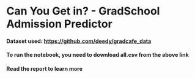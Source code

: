 # Can You Get in? - GradSchool Admission Predictor

#### Dataset used: https://github.com/deedy/gradcafe_data
#### To run the notebook, you need to download all.csv from the above link
#### Read the report to learn more
